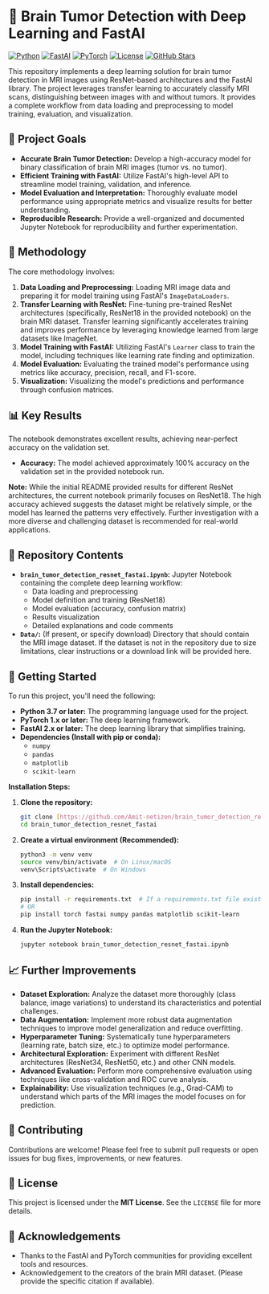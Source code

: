 # 🧠 Brain Tumor Detection with Deep Learning and FastAI

[![Python](https://img.shields.io/badge/Python-3.10-blue.svg)](https://www.python.org/)
[![FastAI](https://img.shields.io/badge/FastAI-2.x-green)](https://docs.fast.ai/)
[![PyTorch](https://img.shields.io/badge/PyTorch-1.x-orange?style=flat&logo=pytorch)](https://pytorch.org/)
[![License](https://img.shields.io/badge/License-MIT-yellow.svg)](https://opensource.org/licenses/MIT)
[![GitHub Stars](https://img.shields.io/github/stars/Amit-netizen/brain_tumor_detection_resnet_fastai?style=social)](https://github.com/Amit-netizen/brain_tumor_detection_resnet_fastai)

This repository implements a deep learning solution for brain tumor detection in MRI images using ResNet-based architectures and the FastAI library. The project leverages transfer learning to accurately classify MRI scans, distinguishing between images with and without tumors. It provides a complete workflow from data loading and preprocessing to model training, evaluation, and visualization.

## 🎯 Project Goals

* **Accurate Brain Tumor Detection:** Develop a high-accuracy model for binary classification of brain MRI images (tumor vs. no tumor).
* **Efficient Training with FastAI:** Utilize FastAI's high-level API to streamline model training, validation, and inference.
* **Model Evaluation and Interpretation:** Thoroughly evaluate model performance using appropriate metrics and visualize results for better understanding.
* **Reproducible Research:** Provide a well-organized and documented Jupyter Notebook for reproducibility and further experimentation.

## 🔬 Methodology

The core methodology involves:

1.  **Data Loading and Preprocessing:** Loading MRI image data and preparing it for model training using FastAI's `ImageDataLoaders`.
2.  **Transfer Learning with ResNet:** Fine-tuning pre-trained ResNet architectures (specifically, ResNet18 in the provided notebook) on the brain MRI dataset. Transfer learning significantly accelerates training and improves performance by leveraging knowledge learned from large datasets like ImageNet.
3.  **Model Training with FastAI:** Utilizing FastAI's `Learner` class to train the model, including techniques like learning rate finding and optimization.
4.  **Model Evaluation:** Evaluating the trained model's performance using metrics like accuracy, precision, recall, and F1-score.
5.  **Visualization:** Visualizing the model's predictions and performance through confusion matrices.

## 📊 Key Results

The notebook demonstrates excellent results, achieving near-perfect accuracy on the validation set.

* **Accuracy:** The model achieved approximately 100% accuracy on the validation set in the provided notebook run.

**Note:** While the initial README provided results for different ResNet architectures, the current notebook primarily focuses on ResNet18. The high accuracy achieved suggests the dataset might be relatively simple, or the model has learned the patterns very effectively. Further investigation with a more diverse and challenging dataset is recommended for real-world applications.

## 📁 Repository Contents

* **`brain_tumor_detection_resnet_fastai.ipynb`:** Jupyter Notebook containing the complete deep learning workflow:
    * Data loading and preprocessing
    * Model definition and training (ResNet18)
    * Model evaluation (accuracy, confusion matrix)
    * Results visualization
    * Detailed explanations and code comments
* **`Data/`:** (If present, or specify download) Directory that should contain the MRI image dataset.  If the dataset is not in the repository due to size limitations, clear instructions or a download link will be provided here.

## 🚀 Getting Started

To run this project, you'll need the following:

* **Python 3.7 or later:** The programming language used for the project.
* **PyTorch 1.x or later:** The deep learning framework.
* **FastAI 2.x or later:** The deep learning library that simplifies training.
* **Dependencies (Install with pip or conda):**
    * `numpy`
    * `pandas`
    * `matplotlib`
    * `scikit-learn`

**Installation Steps:**

1.  **Clone the repository:**

    ```bash
    git clone [https://github.com/Amit-netizen/brain_tumor_detection_resnet_fastai.git](https://github.com/Amit-netizen/brain_tumor_detection_resnet_fastai.git)
    cd brain_tumor_detection_resnet_fastai
    ```

2.  **Create a virtual environment (Recommended):**

    ```bash
    python3 -m venv venv
    source venv/bin/activate  # On Linux/macOS
    venv\Scripts\activate  # On Windows
    ```

3.  **Install dependencies:**

    ```bash
    pip install -r requirements.txt  # If a requirements.txt file exists
    # OR
    pip install torch fastai numpy pandas matplotlib scikit-learn
    ```

4.  **Run the Jupyter Notebook:**

    ```bash
    jupyter notebook brain_tumor_detection_resnet_fastai.ipynb
    ```

## 📈 Further Improvements

* **Dataset Exploration:** Analyze the dataset more thoroughly (class balance, image variations) to understand its characteristics and potential challenges.
* **Data Augmentation:** Implement more robust data augmentation techniques to improve model generalization and reduce overfitting.
* **Hyperparameter Tuning:** Systematically tune hyperparameters (learning rate, batch size, etc.) to optimize model performance.
* **Architectural Exploration:** Experiment with different ResNet architectures (ResNet34, ResNet50, etc.) and other CNN models.
* **Advanced Evaluation:** Perform more comprehensive evaluation using techniques like cross-validation and ROC curve analysis.
* **Explainability:** Use visualization techniques (e.g., Grad-CAM) to understand which parts of the MRI images the model focuses on for prediction.

## 🤝 Contributing

Contributions are welcome!  Please feel free to submit pull requests or open issues for bug fixes, improvements, or new features.

## 📄 License

This project is licensed under the **MIT License**. See the `LICENSE` file for more details.

## 🙏 Acknowledgements

* Thanks to the FastAI and PyTorch communities for providing excellent tools and resources.
* Acknowledgement to the creators of the brain MRI dataset. (Please provide the specific citation if available).
